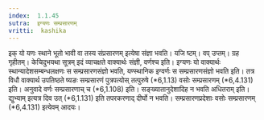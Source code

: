 ```yaml
---
index:  1.1.45
sutra:  इग्यणः सम्प्रसारणम्
vritti:  kashika 
---
```


इक् यो यणः स्थाने भूतो भावी वा तस्य संप्रसारणम् इत्येषा संज्ञा भवति। यजि ष्टम्। वप् उप्तम्। ग्रह गृहीतम्। केचिदुभयथा सूत्रम् इदं व्याचक्षते वाक्यार्थः संज्ञी, वर्णश्च इति। इग्यणः यो वाक्यार्थः स्थान्यादेशसम्बन्धलक्षणः स सम्प्रसारणसंज्ञो भवति, यण्स्थानिक इग्वर्णः स सम्प्रसारणसंज्ञो भवति इति। तत्र विधौ वाक्यार्थ उपतिष्ठते ष्यङः सम्प्रसारणं पुत्रपत्योस् तत्पुरुषे (*6,1.13) वसोः सम्प्रसारणम् (*6,4.131) इति। अनुवादे वर्णः सम्प्रसारणाच् च (*6,1.108) इति। सङ्ख्यातानुदेशादिह न भवति अधितराम् इति। द्युभ्याम् इत्यत्र दिव उत् (*6,1.131) इति तपरकरणाद् दीर्घो न भवति। सम्प्रसारणप्रदेशाः वसोः सम्प्रसारणम् (*6,4.131) इत्येवम् आदयः।

